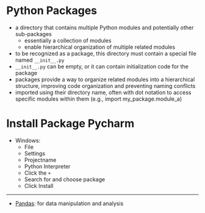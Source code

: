 # Python Packages
- a directory that contains multiple Python modules and potentially other sub-packages
    - essentially a collection of modules
    - enable hierarchical organization of multiple related modules
- to be recognized as a package, this directory must contain a special file named `__init__.py` 
- `__init__.py` can be empty, or it can contain initialization code for the package
- packages provide a way to organize related modules into a hierarchical structure, improving code organization and preventing naming conflicts
- imported using their directory name, often with dot notation to access specific modules within them (e.g., import my_package.module_a)


# Install Package Pycharm
- Windows: 
  - File
  - Settings
  - Projectname
  - Python Interpreter
  - Click the `+`
  - Search for and choose package
  - Click Install

__________________________________________________

- [Pandas](./Pandas/Pandas.md): for data manipulation and analysis